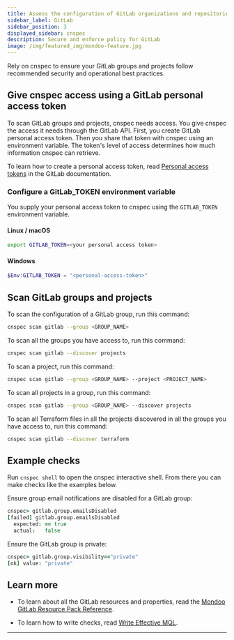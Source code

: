 ```yaml
---
title: Assess the configuration of GitLab organizations and repositories with cnspec
sidebar_label: GitLab
sidebar_position: 3
displayed_sidebar: cnspec
description: Secure and enforce policy for GitLab
image: /img/featured_img/mondoo-feature.jpg
---
```


Rely on cnspec to ensure your GitLab groups and projects follow recommended security and operational best practices.

## Give cnspec access using a GitLab personal access token

To scan GitLab groups and projects, cnspec needs access. You give cnspec the access it needs through the GitLab API. First, you create GitLab personal access token. Then you share that token with cnspec using an environment variable. The token's level of access determines how much information cnspec can retrieve.

To learn how to create a personal access token, read [Personal access tokens](https://docs.gitlab.com/ee/user/profile/personal_access_tokens.html) in the GitLab documentation.

### Configure a GitLab_TOKEN environment variable

You supply your personal access token to cnspec using the `GITLAB_TOKEN` environment variable.

#### Linux / macOS

```bash
export GITLAB_TOKEN=<your personal access token>
```

#### Windows

```powershell
$Env:GITLAB_TOKEN = "<personal-access-token>"
```

## Scan GitLab groups and projects

To scan the configuration of a GitLab group, run this command:

```bash
cnspec scan gitlab --group <GROUP_NAME>
```

To scan all the groups you have access to, run this command:

```bash
cnspec scan gitlab --discover projects
```

To scan a project, run this command:

```bash
cnspec scan gitlab --group <GROUP_NAME> --project <PROJECT_NAME>
```

To scan all projects in a group, run this command:

```bash
cnspec scan gitlab --group <GROUP_NAME> --discover projects
```

To scan all Terraform files in all the projects discovered in all the groups you have access to, run this command:

```bash
cnspec scan gitlab --discover terraform
```

## Example checks

Run `cnspec shell` to open the cnspec interactive shell. From there you can make checks like the examples below.

Ensure group email notifications are disabled for a GitLab group:

```coffee
cnspec> gitlab.group.emailsDisabled
[failed] gitlab.group.emailsDisabled
  expected: == true
  actual:   false
```

Ensure the GitLab group is private:

```coffee
cnspec> gitlab.group.visibility=="private"
[ok] value: "private"
```

## Learn more

- To learn about all the GitLab resources and properties, read the [Mondoo GitLab Resource Pack Reference](/mql/resources/gitlab-pack/).

- To learn how to write checks, read [Write Effective MQL](/mql/mql.write).

---
